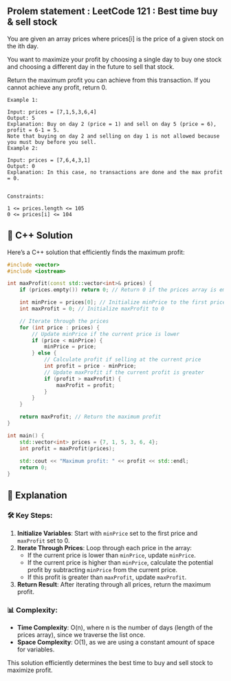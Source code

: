 ## Prolem statement : LeetCode 121 : Best time buy & sell stock

You are given an array prices where prices[i] is the price of a given stock on the ith day.

You want to maximize your profit by choosing a single day to buy one stock and choosing a different day in the future to sell that stock.

Return the maximum profit you can achieve from this transaction. If you cannot achieve any profit, return 0.

 
```
Example 1:

Input: prices = [7,1,5,3,6,4]
Output: 5
Explanation: Buy on day 2 (price = 1) and sell on day 5 (price = 6), profit = 6-1 = 5.
Note that buying on day 2 and selling on day 1 is not allowed because you must buy before you sell.
Example 2:

Input: prices = [7,6,4,3,1]
Output: 0
Explanation: In this case, no transactions are done and the max profit = 0.
 

Constraints:

1 <= prices.length <= 105
0 <= prices[i] <= 104
```


## 📝 C++ Solution

Here’s a C++ solution that efficiently finds the maximum profit:

```cpp
#include <vector>
#include <iostream>

int maxProfit(const std::vector<int>& prices) {
    if (prices.empty()) return 0; // Return 0 if the prices array is empty

    int minPrice = prices[0]; // Initialize minPrice to the first price
    int maxProfit = 0; // Initialize maxProfit to 0

    // Iterate through the prices
    for (int price : prices) {
        // Update minPrice if the current price is lower
        if (price < minPrice) {
            minPrice = price;
        } else {
            // Calculate profit if selling at the current price
            int profit = price - minPrice;
            // Update maxProfit if the current profit is greater
            if (profit > maxProfit) {
                maxProfit = profit;
            }
        }
    }

    return maxProfit; // Return the maximum profit
}

int main() {
    std::vector<int> prices = {7, 1, 5, 3, 6, 4};
    int profit = maxProfit(prices);
    
    std::cout << "Maximum profit: " << profit << std::endl;
    return 0;
}
```

## 🚀 Explanation

### 🛠️ Key Steps:
1. **Initialize Variables**: Start with `minPrice` set to the first price and `maxProfit` set to 0.
2. **Iterate Through Prices**: Loop through each price in the array:
   - If the current price is lower than `minPrice`, update `minPrice`.
   - If the current price is higher than `minPrice`, calculate the potential profit by subtracting `minPrice` from the current price.
   - If this profit is greater than `maxProfit`, update `maxProfit`.
3. **Return Result**: After iterating through all prices, return the maximum profit.

### 📊 Complexity:
- **Time Complexity**: O(n), where n is the number of days (length of the prices array), since we traverse the list once.
- **Space Complexity**: O(1), as we are using a constant amount of space for variables.

This solution efficiently determines the best time to buy and sell stock to maximize profit.
